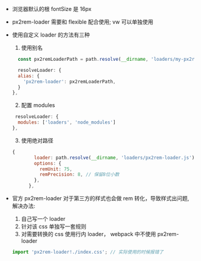 - 浏览器默认的根 fontSize 是 16px
- px2rem-loader 需要和 flexible 配合使用; vw 可以单独使用
- 使用自定义 loader 的方法有三种

  1. 使用别名

  ```js
    const px2remLoaderPath = path.resolve(__dirname, 'loaders/my-px2rem-loader.js');

    resolveLoader: {
    alias: {
      'px2rem-loader': px2remLoaderPath,
    }
  },
  ```

  2. 配置 modules

  ```js
   resolveLoader: {
    modules: ['loaders', 'node_modules']
  },
  ```

  3. 使用绝对路径

  ```js
  {
          loader: path.resolve(__dirname, 'loaders/px2rem-loader.js'),
          options: {
            remUnit: 75,
            remPrecision: 8, // 保留8位小数
          },
        },
  ```

- 官方 px2rem-loader 对于第三方的样式也会做 rem 转化，导致样式出问题, 解决办法:

  1. 自己写一个 loader
  2. 针对该 css 单独写一套规则
  3. 对需要转换的 css 使用行内 loader， webpack 中不使用 px2rem-loader

  ```js
  import 'px2rem-loader!./index.css'; // 实际使用的时候报错了
  ```
